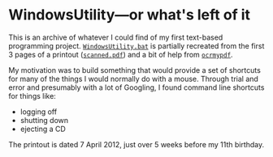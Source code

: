 # WindowsUtility&mdash;or what's left of it

This is an archive of whatever I could find of my first text-based programming project. [`WindowsUtility.bat`](./WindowsUtility.bat) is partially recreated from the first 3 pages of a printout ([`scanned.pdf`](./scanned.pdf)) and a bit of help from [`ocrmypdf`](https://github.com/jbarlow83/OCRmyPDF).

My motivation was to build something that would provide a set of shortcuts for many of the things I would normally do with a mouse. Through trial and error and presumably with a lot of Googling, I found command line shortcuts for things like:
- logging off
- shutting down
- ejecting a CD

The printout is dated 7 April 2012, just over 5 weeks before my 11th birthday.
